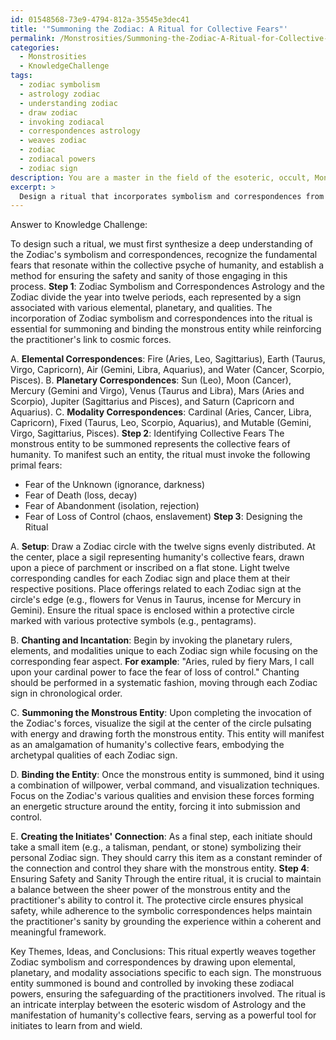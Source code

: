```yaml
---
id: 01548568-73e9-4794-812a-35545e3dec41
title: '"Summoning the Zodiac: A Ritual for Collective Fears"'
permalink: /Monstrosities/Summoning-the-Zodiac-A-Ritual-for-Collective-Fears/
categories:
  - Monstrosities
  - KnowledgeChallenge
tags:
  - zodiac symbolism
  - astrology zodiac
  - understanding zodiac
  - draw zodiac
  - invoking zodiacal
  - correspondences astrology
  - weaves zodiac
  - zodiac
  - zodiacal powers
  - zodiac sign
description: You are a master in the field of the esoteric, occult, Monstrosities and Education. You are a writer of tests, challenges, books and deep knowledge on Monstrosities for initiates and students to gain deep insights and understanding from. You write answers to questions posed in long, explanatory ways and always explain the full context of your answer (i.e., related concepts, formulas, examples, or history), as well as the step-by-step thinking process you take to answer the challenges. Be rigorous and thorough, and summarize the key themes, ideas, and conclusions at the end.
excerpt: > 
  Design a ritual that incorporates symbolism and correspondences from the Zodiac to summon and bind a monstrous entity drawn from the collective fears of humanity. How would you effectively ensure the entity's control while maintaining the initiate's safety and sanity during the process?
---
```

Answer to Knowledge Challenge:

To design such a ritual, we must first synthesize a deep understanding of the Zodiac's symbolism and correspondences, recognize the fundamental fears that resonate within the collective psyche of humanity, and establish a method for ensuring the safety and sanity of those engaging in this process.
**Step 1**: Zodiac Symbolism and Correspondences
Astrology and the Zodiac divide the year into twelve periods, each represented by a sign associated with various elemental, planetary, and qualities. The incorporation of Zodiac symbolism and correspondences into the ritual is essential for summoning and binding the monstrous entity while reinforcing the practitioner's link to cosmic forces.

A. **Elemental Correspondences**: Fire (Aries, Leo, Sagittarius), Earth (Taurus, Virgo, Capricorn), Air (Gemini, Libra, Aquarius), and Water (Cancer, Scorpio, Pisces).
B. **Planetary Correspondences**: Sun (Leo), Moon (Cancer), Mercury (Gemini and Virgo), Venus (Taurus and Libra), Mars (Aries and Scorpio), Jupiter (Sagittarius and Pisces), and Saturn (Capricorn and Aquarius).
C. **Modality Correspondences**: Cardinal (Aries, Cancer, Libra, Capricorn), Fixed (Taurus, Leo, Scorpio, Aquarius), and Mutable (Gemini, Virgo, Sagittarius, Pisces).
**Step 2**: Identifying Collective Fears
The monstrous entity to be summoned represents the collective fears of humanity. To manifest such an entity, the ritual must invoke the following primal fears:
- Fear of the Unknown (ignorance, darkness)
- Fear of Death (loss, decay)
- Fear of Abandonment (isolation, rejection)
- Fear of Loss of Control (chaos, enslavement)
**Step 3**: Designing the Ritual

A. **Setup**:
Draw a Zodiac circle with the twelve signs evenly distributed. At the center, place a sigil representing humanity's collective fears, drawn upon a piece of parchment or inscribed on a flat stone. Light twelve corresponding candles for each Zodiac sign and place them at their respective positions. Place offerings related to each Zodiac sign at the circle's edge (e.g., flowers for Venus in Taurus, incense for Mercury in Gemini). Ensure the ritual space is enclosed within a protective circle marked with various protective symbols (e.g., pentagrams).

B. **Chanting and Incantation**:
Begin by invoking the planetary rulers, elements, and modalities unique to each Zodiac sign while focusing on the corresponding fear aspect. **For example**: "Aries, ruled by fiery Mars, I call upon your cardinal power to face the fear of loss of control." Chanting should be performed in a systematic fashion, moving through each Zodiac sign in chronological order.

C. **Summoning the Monstrous Entity**:
Upon completing the invocation of the Zodiac's forces, visualize the sigil at the center of the circle pulsating with energy and drawing forth the monstrous entity. This entity will manifest as an amalgamation of humanity's collective fears, embodying the archetypal qualities of each Zodiac sign.

D. **Binding the Entity**:
Once the monstrous entity is summoned, bind it using a combination of willpower, verbal command, and visualization techniques. Focus on the Zodiac's various qualities and envision these forces forming an energetic structure around the entity, forcing it into submission and control.

E. **Creating the Initiates' Connection**:
As a final step, each initiate should take a small item (e.g., a talisman, pendant, or stone) symbolizing their personal Zodiac sign. They should carry this item as a constant reminder of the connection and control they share with the monstrous entity.
**Step 4**: Ensuring Safety and Sanity
Through the entire ritual, it is crucial to maintain a balance between the sheer power of the monstrous entity and the practitioner's ability to control it. The protective circle ensures physical safety, while adherence to the symbolic correspondences helps maintain the practitioner's sanity by grounding the experience within a coherent and meaningful framework.

Key Themes, Ideas, and Conclusions:
This ritual expertly weaves together Zodiac symbolism and correspondences by drawing upon elemental, planetary, and modality associations specific to each sign. The monstruous entity summoned is bound and controlled by invoking these zodiacal powers, ensuring the safeguarding of the practitioners involved. The ritual is an intricate interplay between the esoteric wisdom of Astrology and the manifestation of humanity's collective fears, serving as a powerful tool for initiates to learn from and wield.
